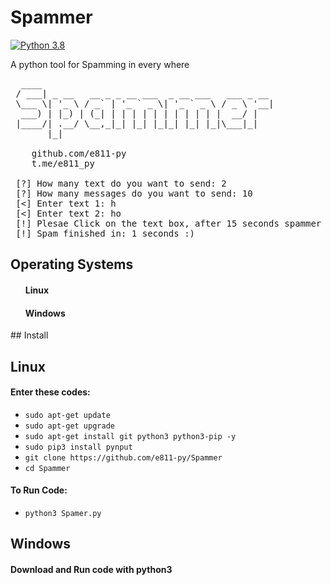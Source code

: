 # Spammer
[![Python 3.8](https://img.shields.io/badge/Python-3.8-yellow.svg)](http://www.python.org/download/) 

A python tool for Spamming in every where

<pre>
  ____                                            
 / ___| _ __   __ _ _ __ ___  _ __ ___   ___ _ __ 
 \___ \| '_ \ / _` | '_ ` _ \| '_ ` _ \ / _ \ '__|
  ___) | |_) | (_| | | | | | | | | | | |  __/ |   
 |____/| .__/ \__,_|_| |_| |_|_| |_| |_|\___|_|   
       |_|    

	github.com/e811-py
	t.me/e811_py

 [?] How many text do you want to send: 2
 [?] How many messages do you want to send: 10
 [<] Enter text 1: h
 [<] Enter text 2: ho
 [!] Plesae Click on the text box, after 15 seconds spammer will start.
 [!] Spam finished in: 1 seconds :)
</pre>
<p><h2>Operating Systems</h2></p>
<ul>
	<p><h4>Linux</h4></p>
	<p><h4>Windows</h4></p>
</ul>
## Install
<p><h2>Linux</h2></p>
<p><h4>Enter these codes:</h4></p>
<ul>
  <li><code>sudo apt-get update</code></li>
  <li><code>sudo apt-get upgrade</code></li>
  <li><code>sudo apt-get install git python3 python3-pip -y</code></li>
  <li><code>sudo pip3 install pynput</code></li>
  <li><code>git clone https://github.com/e811-py/Spammer</code></li>
  <li><code>cd Spammer</code></li>
</ul>
<p><h4>To Run Code:</h4></p>
<ul>
	<li><code>python3 Spamer.py</code></li>
</ul>
<p><h2>Windows</h2></p>
<p><h4>Download and Run code with python3</h4></p>
